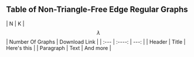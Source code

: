 ## Table of Non-Triangle-Free Edge Regular Graphs

| N | K | $$\lambda$$ | Number Of Graphs | Download Link |
| :---        |    :----:   |          ---: |
| Header      | Title       | Here's this   |
| Paragraph   | Text        | And more      |
